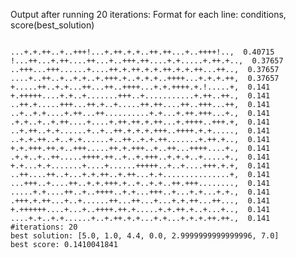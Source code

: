 Output after running 20 iterations:
Format for each line: conditions, score(best_solution)
<pre>
<code>
...+.+.++..+..+++!...+.++.+.+..++.++...+..++++!..,  0.40715
!...++...+.++....++...+..+++.++....+.+.....+.++.+..,  0.37657
..+++...+++......+....++.+.++.+.+.++.+.+.++...++..,  0.37657
....+..++..+..+.+..+.+++.+..+.+.+..++++...+.+.+.++,  0.37657
+.....++..+.+...++...++..++++...+.+.++++.+.!.....+,  0.141
+.+++++....+.+..+.......+++..+...........+.++..++.,  0.141
..++.+.....+++...++.+..+.....++.++....++..+++...++,  0.141
..+..+.+....+.++...++..........+.+...+.++.+++...+.,  0.141
.+.+..+..+.++....+....+.++.++.+.++...+.++++..+++.+,  0.141
..+.++..+.+......+..+..++.+.+.+.+++..++++.+.+.....,  0.141
..+.+.++..+..+.+......+..++..+.+.++.......+.++.+..,  0.141
+.+.+++.++.+..+++.....++.+.+++..+..++...++++....+.,  0.141
.+.+..+..++.....++++.++..+..+.+++..+.+.+..+.....+.,  0.141
+.+...+.+.......+....+......+++++..+..+....+++.+.+,  0.141
..++....++..+...+.+.++..+.++...+.+...............+,  0.141
...+++..+....++..+.+.+++.+..+..+.+..++.+++........,  0.141
.....+.+....++..+..++++..+.+...+++..+...+.+...+.+.,  0.141
.+++.+.++...+..+......++...++...+...+.+.++...++...,  0.141
+.++++++....+...+..++++.++.+.....+.+.++.+..+...+..,  0.141
....+.+..+.+......+..+.++.+.+...+.+...+.+.+.++.++.,  0.141
#iterations: 20
best solution: [5.0, 1.0, 4.4, 0.0, 2.9999999999999996, 7.0]
best score: 0.1410041841
 </code>
 </pre>
